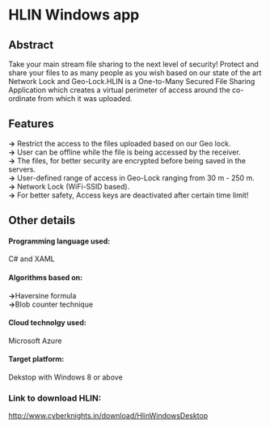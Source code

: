 # HLIN Windows app
 <h2>Abstract</h2>
    Take your main stream file sharing to the next level of security! Protect and share your files to as many people as you wish based on our state of the art Network Lock and Geo-Lock.HLIN is a One-to-Many Secured File Sharing Application which creates a virtual perimeter of access around the co-ordinate from which it was uploaded.
 <h2>Features</h2> 
  <b>-></b> Restrict the access to the files uploaded based on our Geo lock.<br>
  <b>-></b> User can be offline while the file is being accessed by the receiver.<br>
  <b>-></b> The files, for better security are encrypted before being saved in the servers.<br>
  <b>-></b> User-defined range of access in Geo-Lock ranging from 30 m - 250 m.<br>
  <b>-></b> Network Lock (WiFi-SSID based).<br>
  <b>-></b> For better safety, Access keys are deactivated after certain time limit!<br>
  <h2>Other details</h2> 
<h4>Programming language used:</h4> 
C# and XAML
<h4>Algorithms based on:</h4>  
<b>-></b>Haversine formula <br>
<b>-></b>Blob counter technique
<h4>Cloud technolgy used:</h4>  
Microsoft Azure 
<h4>Target platform:</h4>  
Dekstop with Windows 8 or above 
<h3>Link to download HLIN:</h3> <a href="http://www.cyberknights.in/download/HlinWindowsDesktop"> http://www.cyberknights.in/download/HlinWindowsDesktop </a>
